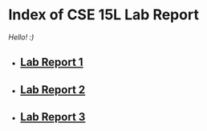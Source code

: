 # Index of CSE 15L Lab Report

_Hello! :)_ 

 * ## [Lab Report 1](https://eunggseo.github.io/cse15l-lab-reports/Week%202%20-%20Lab%20report.html)

 * ## [Lab Report 2](https://eunggseo.github.io/cse15l-lab-reports/Lab%20Report%202%20-%20Week%204.html)
 
 * ## [Lab Report 3](https://eunggseo.github.io/cse15l-lab-reports/lab-report-3-week-6%20.html)





